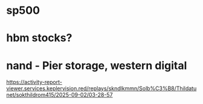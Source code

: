 # sp500
# hbm stocks?
# nand - Pier storage, western digital
https://activity-report-viewer.services.keplervision.red/replays/skndlkmmn/Solb%C3%B8/Thildatunet/sokthildrom415/2025-09-02/03-28-57
